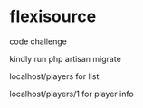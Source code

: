 # flexisource
code challenge

kindly run php artisan migrate

localhost/players for list

localhost/players/1 for player info
